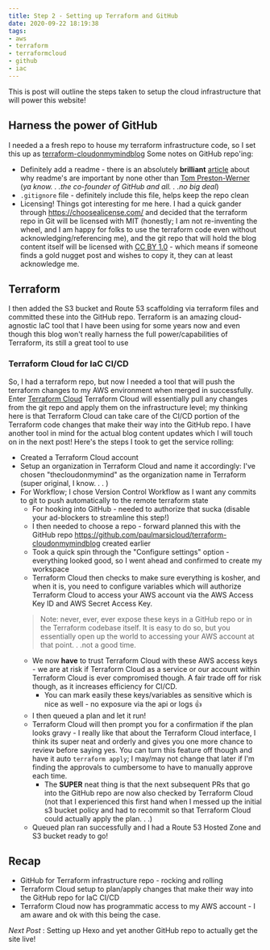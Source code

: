 ```yaml
---
title: Step 2 - Setting up Terraform and GitHub
date: 2020-09-22 18:19:38
tags: 
- aws
- terraform
- terraformcloud
- github
- iac
---
```


This is post will outline the steps taken to setup the cloud infrastructure that will power this website!

## Harness the power of GitHub
I needed a a fresh repo to house my terraform infrastructure code, so I set this up as [terraform-cloudonmymindblog](https://github.com/paulmarsicloud/terraform-cloudonmymindblog)
Some notes on GitHub repo'ing:
* Definitely add a readme - there is an absolutely **brilliant** [article](https://tom.preston-werner.com/2010/08/23/readme-driven-development.html) about why readme's are important by none other than [Tom Preston-Werner](https://twitter.com/mojombo/) (_ya know. . .the co-founder of GitHub and all. . .no big deal_)
* `.gitignore` file - definitely include this file, helps keep the repo clean
* Licensing! Things got interesting for me here. I had a quick gander through https://choosealicense.com/ and decided that the terraform repo in Git will be licensed with MIT (honestly; I am not re-inventing the wheel, and I am happy for folks to use the terraform code even without acknowledging/referencing me), and the git repo that will hold the blog content itself will be licensed with [CC BY 1.0](https://creativecommons.org/licenses/by/1.0/) - which means if someone finds a gold nugget post and wishes to copy it, they can at least acknowledge me.

## Terraform
I then added the S3 bucket and Route 53 scaffolding via terraform files and committed these into the GitHub repo.  Terraform is an amazing cloud-agnostic IaC tool that I have been using for some years now and even though this blog won't really harness the full power/capabilities of Terraform, its still a great tool to use

### Terraform Cloud for IaC CI/CD
So, I had a terraform repo, but now I needed a tool that will push the terraform changes to my AWS environment when merged in successfully.  Enter [Terraform Cloud](https://www.hashicorp.com/products/terraform/)
Terraform Cloud will essentially pull any changes from the git repo and apply them on the infrastructure level; my thinking here is that Terraform Cloud can take care of the CI/CD portion of the Terraform code changes that make their way into the GitHub repo.  I have another tool in mind for the actual blog content updates which I will touch on in the next post!
Here's the steps I took to get the service rolling:
* Created a Terraform Cloud account
* Setup an organization in Terraform Cloud and name it accordingly: I've chosen "thecloudonmymind" as the organization name in Terraform (super original, I know. . . )
* For Workflow; I chose Version Control Workflow as I want any commits to git to push automatically to the remote terraform state
    * For hooking into GitHub - needed to authorize that sucka (disable your ad-blockers to streamline this step!)
    * I then needed to choose a repo - forward planned this with the GitHub repo https://github.com/paulmarsicloud/terraform-cloudonmymindblog created earlier
    * Took a quick spin through the "Configure settings" option - everything looked good, so I went ahead and confirmed to create my workspace
    * Terraform Cloud then checks to make sure everything is kosher, and when it is, you need to configure variables which will authorize Terraform Cloud to access your AWS account via the AWS Access Key ID and AWS Secret Access Key.
    > Note: never, ever, ever expose these keys in a GitHub repo or in the Terraform codebase itself.  It is easy to do so, but you essentially open up the world to accessing your AWS account at that point. . .not a good time.
    * We now **have** to trust Terraform Cloud with these AWS access keys - we are at risk if Terraform Cloud as a service or our account within Terraform Cloud is ever compromised though.  A fair trade off for risk though, as it increases efficiency for CI/CD.
        * You can mark easily these keys/variables as sensitive which is nice as well - no exposure via the api or logs 👍
    * I then queued a plan and let it run!
    * Terraform Cloud will then prompt you for a confirmation if the plan looks gravy - I really like that about the Terraform Cloud interface, I think its super neat and orderly and gives you one more chance to review before saying yes.  You can turn this feature off though and have it auto `terraform apply`; I may/may not change that later if I'm finding the approvals to cumbersome to have to manually approve each time.
        * The **SUPER** neat thing is that the next subsequent PRs that go into the GitHub repo are now also checked by Terraform Cloud (not that I experienced this first hand when I messed up the initial s3 bucket policy and had to recommit so that Terraform Cloud could actually apply the plan. . .)
    * Queued plan ran successfully and I had a Route 53 Hosted Zone and S3 bucket ready to go!

## Recap
* GitHub for Terraform infrastructure repo - rocking and rolling
* Terraform Cloud setup to plan/apply changes that make their way into the GitHub repo for IaC CI/CD
* Terraform Cloud now has programmatic access to my AWS account - I am aware and ok with this being the case.

_Next Post_ : Setting up Hexo and yet another GitHub repo to actually get the site live!